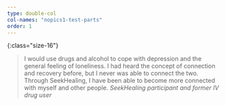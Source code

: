 ```yaml
---
type: double-col
col-names: "nopics1-test-parts"
order: 1
---
```


{:class="size-16"}
> I would use drugs and alcohol to cope with depression and the general feeling of loneliness. I had heard the concept of connection and recovery before, but I never was able to connect the two. Through SeekHealing, I have been able to become more connected with myself and other people.
> <cite>SeekHealing participant and former IV drug user</cite>